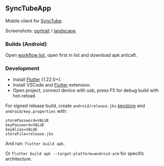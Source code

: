 ## SyncTubeApp

Mobile client for [SyncTube](https://github.com/RblSb/SyncTube).

Screenshots: [portrait](https://i.imgur.com/ft5N5bb.png) / [landscape](https://i.imgur.com/Q0jz89w.png).

### Builds (Android)

Open [workflow list](https://github.com/RblSb/SyncTubeApp/actions?query=is%3Asuccess), open first in list and download apk articaft.

### Development

- Install [Flutter](https://flutter.dev/docs/development/tools/sdk/releases) (1.22.0+).
- Install VSCode and [Flutter](https://marketplace.visualstudio.com/items?itemName=Dart-Code.flutter) extension.
- Open project, connect device with usb, press F5 for debug build with hot-reload.

For signed release build, create `android/release.jks` [keystore](https://flutter.dev/docs/deployment/android#create-a-keystore) and `android/key.properties` with:
```
storePassword=VALUE
keyPassword=VALUE
keyAlias=VALUE
storeFile=release.jks
```

And run: `flutter build apk`.

Or `flutter build apk --target-platform=android-arm` for specific architecture.
